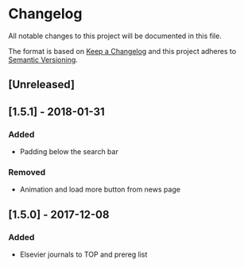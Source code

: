 # Changelog
All notable changes to this project will be documented in this file.

The format is based on [Keep a Changelog](http://keepachangelog.com/en/1.0.0/)
and this project adheres to [Semantic Versioning](http://semver.org/spec/v2.0.0.html).

## [Unreleased]

## [1.5.1] - 2018-01-31
### Added
- Padding below the search bar

### Removed
- Animation and load more button from news page

## [1.5.0] - 2017-12-08
### Added
- Elsevier journals to TOP and prereg list 
